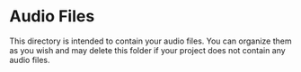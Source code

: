 # Audio Files

This directory is intended to contain your audio files. You can organize them as you wish and may delete this folder if your project does not contain any audio files.

